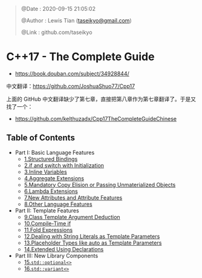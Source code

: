 > @Date    : 2020-09-15 21:05:02
>
> @Author  : Lewis Tian (taseikyo@gmail.com)
>
> @Link    : github.com/taseikyo

# C++17 - The Complete Guide

- https://book.douban.com/subject/34928844/

中文翻译：https://github.com/JoshuaShuo77/Cpp17

上面的 GitHub 中文翻译缺少了第七章，直接把第八章作为第七章翻译了。于是又找了一个：

- https://github.com/kelthuzadx/Cpp17TheCompleteGuideChinese

## Table of Contents

- Part I: Basic Language Features
	- [1.Structured Bindings](src/01.structured-bindings.md)
	- [2.if and switch with Initialization](src/02.if-and-switch-with-initialization.md)
	- [3.Inline Variables](src/03.inline-variables.md)
	- [4.Aggregate Extensions](src/04.aggregate-extensions.md)
	- [5.Mandatory Copy Elision or Passing Unmaterialized Objects](src/05.mandatory-copy-elision-or-passing-unmaterialized-objects.md)
	- [6.Lambda Extensions](src/06.lambda-extensions.md)
	- [7.New Attributes and Attribute Features](src/07.new-attributes-and-attribute-features.md)
	- [8.Other Language Features](src/08.other-language-features.md)
- Part II: Template Features
	- [9.Class Template Argument Deduction](src/09.class-template-argument-deduction.md)
	- [10.Compile-Time if](src/10.compile-time-if.md)
	- [11.Fold Expressions](src/11.fold-expressions.md)
	- [12.Dealing with String Literals as Template Parameters](src/12.dealing-with-string-literals-as-template-parameters.md)
	- [13.Placeholder Types like auto as Template Parameters](src/13.placeholder-types-like-auto-as-template-parameters.md)
	- [14.Extended Using Declarations](src/14.extended-using-declarations.md)
- Part III: New Library Components
	- [15.`std::optional<>`](src/15.std-optional.md)
	- [16.`std::variant<>`](src/16.std-variant.md)
